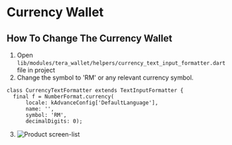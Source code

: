 # Currency Wallet

## How To Change The Currency Wallet

1. Open `lib/modules/tera_wallet/helpers/currency_text_input_formatter.dart` file in project
2. Change the symbol to 'RM' or any relevant currency symbol.

```flutter
class CurrencyTextFormatter extends TextInputFormatter {
  final f = NumberFormat.currency(
      locale: kAdvanceConfig['DefaultLanguage'],
      name: '',
      symbol: 'RM',
      decimalDigits: 0);
```

3. ![Product screen-list](/img/currency-wallet.png)
